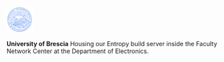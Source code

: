 ---
---
![Logo of University of Brescia](/img/sponsor/unibs.png)

**University of Brescia**
Housing our Entropy build server inside the Faculty Network Center at the Department of Electronics.
